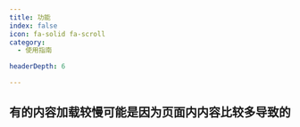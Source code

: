 ```yaml
---
title: 功能
index: false
icon: fa-solid fa-scroll
category:
  - 使用指南

headerDepth: 6

---
```


## 有的内容加载较慢可能是因为页面内内容比较多导致的

<AutoCatalog />
